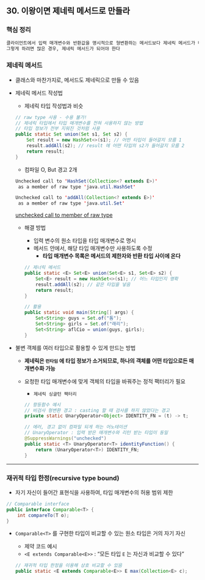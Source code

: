 ## 30. 이왕이면 제네릭 메서드로 만들라

### 핵심 정리

```markdown
클라이언트에서 입력 매개변수와 반환값을 명시적으로 형변환하는 메서드보다 제네릭 메서드가 더 안전
그렇게 하려면 많은 경우, 제네릭 메서드가 되어야 한다
```

### 제네릭 메서드

- 클래스와 마찬가지로, 메서드도 제네릭으로 만들 수 있음
- 제네릭 메서드 작성법
    - 제네릭 타입 작성법과 비슷

    ```java
    // raw type 사용 - 수용 불가!
    // 제네릭 타입에서 타입 매개변수를 전혀 사용하지 않는 방법
    // 타입 정보가 전부 지워진 것처럼 사용
    public static Set union(Set s1, Set s2) {
    	Set result = new HashSet<>(s1); // 어떤 타입이 들어갈지 모름 1
    	result.addAll(s2); // result 에 어떤 타입의 s2가 들어갈지 모름 2
    	return result;
    }
    ```

    - 컴파일 O, But 경고 2개

    ```java
    Unchecked call to 'HashSet(Collection<? extends E>)'
     as a member of raw type 'java.util.HashSet' 
    
    Unchecked call to 'addAll(Collection<? extends E>)'
     as a member of raw type 'java.util.Set'
    ```

  [unchecked call to member of raw type](https://stackoverflow.com/questions/38036442/unchecked-call-to-member-of-raw-type)

    - 해결 방법
        - 입력 변수의 원소 타입을 타입 매개변수로 명시
        - 메서드 안에서, 해당 타입 매개변수만 사용하도록 수정
            - **타입 매개변수 목록은 메서드의 제한자와 반환 타입 사이에 온다**

        ```java
        // 제너릭 메서드
        public static <E> Set<E> union(Set<E> s1, Set<E> s2) {
        	Set<E> result = new HashSet<>(s1); // 어느 타입인지 명확
        	result.addAll(s2); // 같은 타입을 넣음
        	return result;
        }
        
        // 활용
        public static void main(String[] args) {
        	Set<String> guys = Set.of("톰");
        	Set<String> girls = Set.of("래리");
        	Set<String> aflCio = union(guys, girls);
        }
        ```


- 불변 객체를 여러 타입으로 활용할 수 있게 만드는 방법
    - **제네릭은 `런타임` 에 타입 정보가 소거되므로, 하나의 객체를 어떤 타입으로든 매개변수화 가능**
    - 요청한 타입 매개변수에 맞게 객체의 타입을 바꿔주는 정적 팩터리가 필요
        - `제네릭 싱글턴 팩터리`

        ```java
        // 항등함수 예시
        // 비검사 형변환 경고 : casting 할 때 검사를 하지 않았다는 경고
        private static UnaryOperator<Object> IDENTITY_FN = (t) -> t;
        
        // 에러, 경고 없이 컴파일 되게 하는 어노테이션
        // UnaryOperator : 입력 받은 매개변수와 리턴 받는 타입이 동일
        @SuppressWarnings("unchecked")
        public static <T> UnaryOperator<T> identityFunction() {
        	return (UnaryOperator<T>) IDENTITY_FN;
        }
        ```

---
### 재귀적 타입 한정(recursive type bound)

- 자기 자신이 들어간 표현식을 사용하여, 타입 매개변수의 허용 범위 제한

```java
// Comparable interface
public interface Comparable<T> {
	int compareTo(T o);
}
```

- `Comparable<T>` 를 구현한 타입이 비교할 수 있는 원소 타입은 거의 자기 자신
    - 제약 코드 예시
    - `<E extends Comparable<E>>` : “모든 타입 `E` 는 자신과 비교할 수 있다”

    ```java
    // 재귀적 타입 한정을 이용해 상호 비교할 수 있음
    public static <E extends Comparable<E>> E max(Collection<E> c);
    ```